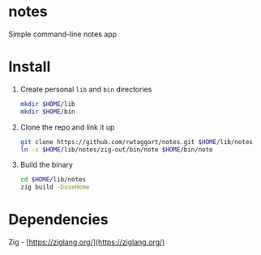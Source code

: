 # notes
Simple command-line notes app

# Install
1. Create personal `lib` and `bin` directories
    ```sh
    mkdir $HOME/lib
    mkdir $HOME/bin
    ```

1. Clone the repo and link it up
    ```sh
    git clone https://github.com/rwtaggart/notes.git $HOME/lib/notes
    ln -s $HOME/lib/notes/zig-out/bin/note $HOME/bin/note
    ```

1. Build the binary
    ```sh
    cd $HOME/lib/notes
    zig build -DuseHome
    ```

# Dependencies
Zig - [https://ziglang.org/](https://ziglang.org/)
